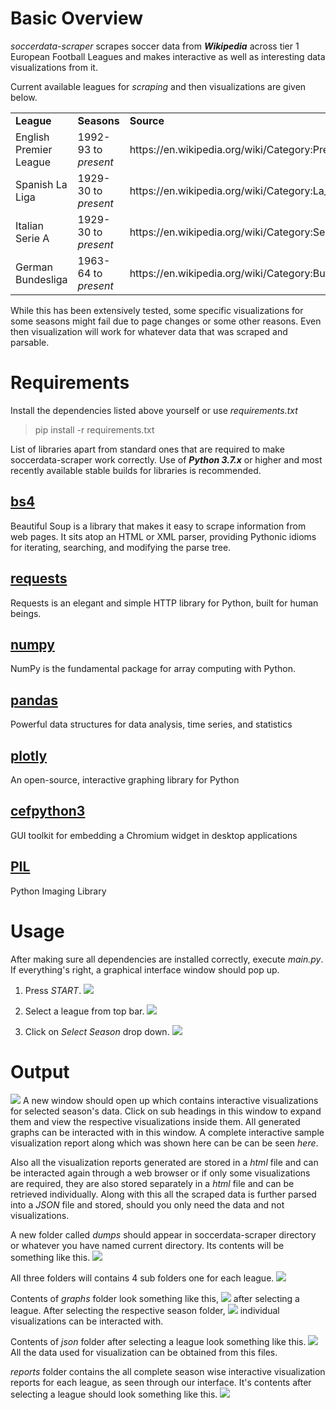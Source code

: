 # Basic Overview
_soccerdata-scraper_ scrapes soccer data from ***Wikipedia*** across tier 1 European Football Leagues and makes interactive as well as interesting data visualizations from it. 

Current available leagues for *scraping* and then visualizations are given below.

<table>
  
  <tr>
  <td><b>League</b></td>
  <td><b>Seasons</b></td>
  <td><b>Source</b></td>
  </tr>
   
  <tr>
  <td>English Premier League</td>
  <td>1992-93 to <i>present</i></td>
  <td>https://en.wikipedia.org/wiki/Category:Premier_League_seasons</td>
  </tr>
  
  <tr>
  <td>Spanish La Liga</td>
  <td>1929-30 to <i>present</i></td>
  <td>https://en.wikipedia.org/wiki/Category:La_Liga_seasons</td>
  </tr>
  
  <tr>
  <td>Italian Serie A</td>
  <td>1929-30 to <i>present</i></td>
  <td>https://en.wikipedia.org/wiki/Category:Serie_A_seasons</td>
  </tr>
  
  <tr>
  <td>German Bundesliga</td>
  <td>1963-64 to <i>present</i></td>
  <td>https://en.wikipedia.org/wiki/Category:Bundesliga_seasons</td>
  </tr>
  
</table>

While this has been extensively tested, some specific visualizations for some seasons might fail due to page changes or some other reasons. Even then visualization will work for whatever data that was scraped and parsable.


# Requirements
Install the dependencies listed above yourself or use _requirements.txt_
> pip install -r requirements.txt

List of libraries apart from standard ones that are required to make soccerdata-scraper work correctly. Use of ***Python 3.7.x*** or higher and most recently available stable builds for libraries is recommended.

## [bs4](https://pypi.org/project/beautifulsoup4/)
Beautiful Soup is a library that makes it easy to scrape information from web pages. It sits atop an HTML or XML parser, providing Pythonic idioms for iterating, searching, and modifying the parse tree.

## [requests](https://pypi.org/project/requests/)
Requests is an elegant and simple HTTP library for Python, built for human beings.

## [numpy](https://pypi.org/project/numpy/)
NumPy is the fundamental package for array computing with Python.

## [pandas](https://pypi.org/project/pandas/)
Powerful data structures for data analysis, time series, and statistics

## [plotly](https://pypi.org/project/plotly/)
An open-source, interactive graphing library for Python

## [cefpython3](https://pypi.org/project/cefpython3/)
GUI toolkit for embedding a Chromium widget in desktop applications

## [PIL](https://pypi.org/project/Pillow/)
Python Imaging Library


# Usage

After making sure all dependencies are installed correctly, execute _main.py_. If everything's right, a graphical interface window should pop up.

1. Press _START_. ![](/media/GUI1.PNG?raw=true)

2. Select a league from top bar. ![](/media/GUI2.PNG?raw=true)

3. Click on _Select Season_ drop down. ![](/media/GUI3.png?raw=true)


# Output

![](/media/outwindow.PNG?raw=true) A new window should open up which contains interactive visualizations for selected season's data. Click on sub headings in this window to expand them and view the respective visualizations inside them. All generated graphs can be interacted with in this window. A complete interactive sample visualization report along which was shown here can be can be seen _here_.

Also all the visualization reports generated are stored in a _html_ file and can be interacted again through a web browser or if only some visualizations are required, they are also stored separately in a _html_ file and can be retrieved individually. Along with this all the scraped data is further parsed into a _JSON_ file and stored, should you only need the data and not visualizations.

A new folder called _dumps_ should appear in soccerdata-scraper directory or whatever you have named current directory. Its contents will be something like this. ![](/media/dumps.PNG?raw=true)

All three folders will contains 4 sub folders one for each league. ![](/media/league.PNG?raw=true)

Contents of _graphs_ folder look something like this, ![](/media/graphleagues.PNG?raw=true) after selecting a league. After selecting the respective season folder, ![](/media/graphleaguefolder.PNG?raw=true) individual visualizations can be interacted with.

Contents of _json_ folder after selecting a league look something like this. ![](/media/jsonfolder.PNG?raw=true) All the data used for visualization can be obtained from this files.

_reports_ folder contains the all complete season wise interactive visualization reports for each league, as seen through our interface. It's contents after selecting a league should look something like this. ![](/media/reportsfolder.PNG?raw=true)


